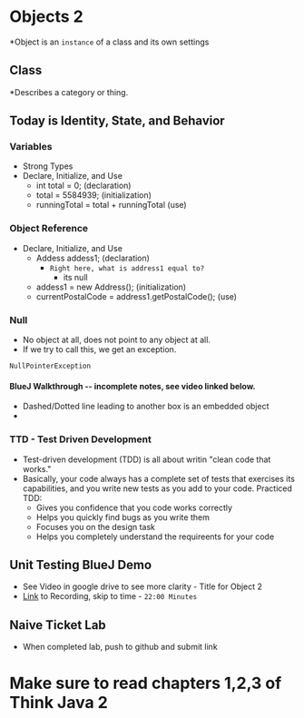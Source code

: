 # Objects 2
*Object is an `instance` of a class and its own settings
## Class
*Describes a category or thing.

## Today is Identity, State, and Behavior

### Variables
* Strong Types
* Declare, Initialize, and Use
    * int total = 0; (declaration)
    * total = 5584939; (initialization)
    * runningTotal = total + runningTotal (use)

### Object Reference
* Declare, Initialize, and Use
    * Addess addess1; (declaration)
        * `Right here, what is address1 equal to?`
            * its null
    * addess1 = new Address(); (initialization)
    * currentPostalCode = address1.getPostalCode(); (use)

### Null
* No object at all, does not point to any object at all.
* If we try to call this, we get an exception.
```
NullPointerException
```
#### BlueJ Walkthrough -- incomplete notes, see video linked below.
* Dashed/Dotted line leading to another box is an embedded object
* 

### TTD - Test Driven Development
* Test-driven development (TDD) is all about writin "clean code that works." 
* Basically, your code always has a complete set of tests that exercises its capabilities, and you write new tests as you add to your code. Practiced TDD:
    * Gives you confidence that you code works correctly
    * Helps you quickly find bugs as you write them
    * Focuses you on the design task
    * Helps you completely understand the requireents for your code

## Unit Testing BlueJ Demo
* See Video in google drive to see more clarity - Title for Object 2
* [Link](https://drive.google.com/file/d/1T9Hrluz23WVggsZkCkMyawJe3FqZWtFb/view?usp=sharing) to Recording, skip to time - `22:00 Minutes`

##  Naive Ticket Lab
* When completed lab, push to github and submit link

# Make sure to read chapters 1,2,3 of Think Java 2